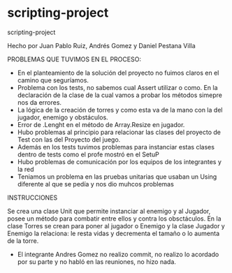 # scripting-project
scripting-project

Hecho por Juan Pablo Ruiz, Andrés Gomez  y Daniel Pestana Villa

PROBLEMAS QUE TUVIMOS EN EL PROCESO:

- En el planteamiento de la solución del proyecto no fuimos claros en el camino que seguríamos. 
- Problema con los tests, no sabemos cual Assert utilizar o como. En la declaración de la clase de la cual vamos a probar los métodos simepre nos da errores.
- La lógica de la creación de torres y como esta va de la mano con la del jugador, enemigo y obstáculos. 
- Error de .Lenght en el método de Array.Resize en jugador.
- Hubo problemas al principio para relacionar las clases del proyecto de Test con las del Proyecto del juego.
-  Además en los tests tuvimos problemas para instanciar estas clases dentro de tests como el profe mostró en el SetuP
- Hubo problemas de comunicación por los equipos de los integrantes y la red
- Teniamos un problema en las pruebas unitarias que usaban un Using diferente al que se pedía y nos dio muhcos problemas

INSTRUCCIONES

Se crea una clase Unit que permite instanciar al enemigo y al Jugador, posee un método para combatir entre ellos y contra los obsctáculos.
En la clase Torres se crean para poner al jugador o Enemigo y la clase Jugador y Enemigo la relaciona: le resta vidas y decrementa el tamaño o lo aumenta de la torre.



- El integrante Andres Gomez no realizo commit, no realizo lo acordado por su parte y no habló en las reuniones, no hizo nada.

